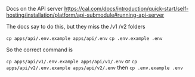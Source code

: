 Docs on the API server
https://cal.com/docs/introduction/quick-start/self-hosting/installation/platform/api-submodule#running-api-server

The docs say to do this, but they miss the /v1 /v2 folders

```cp apps/api/.env.example apps/api/.env```
```cp .env.example .env```

So the correct command is

```cp apps/api/v1/.env.example apps/api/v1/.env```
or 
```cp apps/api/v2/.env.example apps/api/v2/.env```
then
```cp .env.example .env```
